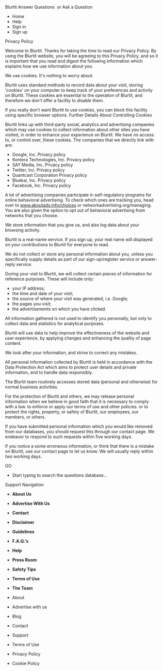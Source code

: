 Blurtit Answer Questions  or Ask a Question

*   Home
*   Help
*   Sign in
*   Sign up

Privacy Policy

Welcome to Blurtit. Thanks for taking the time to read our Privacy Policy. By using the Blurtit website, you will be agreeing to this Privacy Policy, and so it is important that you read and digest the following information which explains how we use information about you.

We use cookies. It's nothing to worry about.

Blurtit uses standard methods to record data about your visit, storing 'cookies' on your computer to keep track of your preferences and activity on Blurtit. These cookies are essential to the operation of Blurtit, and therefore we don't offer a facility to disable them.

If you really don't want Blurtit to use cookies, you can block this facility using specific browser options. Further Details About Controlling Cookies

Blurtit links up with third-party social, analytics and advertising companies which may use cookies to collect information about other sites you have visited, in order to enhance your experience on Blurtit. We have no access to, or control over, these cookies. The companies that we directly link with are:

*   Google, Inc. Privacy policy
*   Kontera Technologies, Inc. Privacy policy
*   SAY Media, Inc. Privacy policy
*   Twitter, Inc. Privacy policy
*   Quantcast Corporation Privacy policy
*   Bluekai, Inc. Privacy policy
*   Facebook, Inc. Privacy policy

A lot of advertising companies participate in self-regulatory programs for online behavioral advertising. To check which ones are tracking you, head over to www.aboutads.info/choices or networkadvertising.org/managing. You are also given the option to opt out of behavioral advertising from networks that you choose.

We store information that you give us, and also log data about your browsing activity.

Blurtit is a real-name service. If you sign up, your real name will displayed on your contributions to Blurtit for everyone to read.

We do not collect or store any personal information about you, unless you specifically supply details as part of our sign-up/register service or answer-reply service.

During your visit to Blurtit, we will collect certain pieces of information for reference purposes. These will include only:

*   your IP address;
*   the time and date of your visit;
*   the source of where your visit was generated, i.e. Google;
*   the pages you visit;
*   the advertisements on which you have clicked.

All information gathered is not used to identify you personally, but only to collect data and statistics for analytical purposes.

Blurtit will use data to help improve the effectiveness of the website and user experience, by applying changes and enhancing the quality of page content.

We look after your information, and strive to correct any mistakes.

All personal information collected by Blurtit is held in accordance with the Data Protection Act which aims to protect user details and private information, and to handle data responsibly.

The Blurtit team routinely accesses stored data (personal and otherwise) for normal business activities.

For the protection of Blurtit and others, we may release personal information when we believe in good faith that it is necessary to comply with a law. to enforce or apply our terms of use and other policies. or to protect the rights, property, or safety of Blurtit, our employees, our members, or others.

If you have submitted personal information which you would like removed from our databases, you should request this through our contact page. We endeavor to respond to such requests within five working days.

If you notice a some erroneous information, or think that there is a mistake on Blurtit, use our contact page to let us know. We will usually reply within two working days.

GO

*   Start typing to search the questions database...

Support Navigation

*   **About Us**
*   **Advertise With Us**
*   **Contact**
*   **Disclaimer**
*   **Guidelines**
*   **F.A.Q.'s**
*   **Help**
*   **Press Room**
*   **Safety Tips**
*   **Terms of Use**
*   **The Team**

*   About
*   Advertise with us
*   Blog
*   Contact
*   Support
*   Terms of Use
*   Privacy Policy
*   Cookie Policy